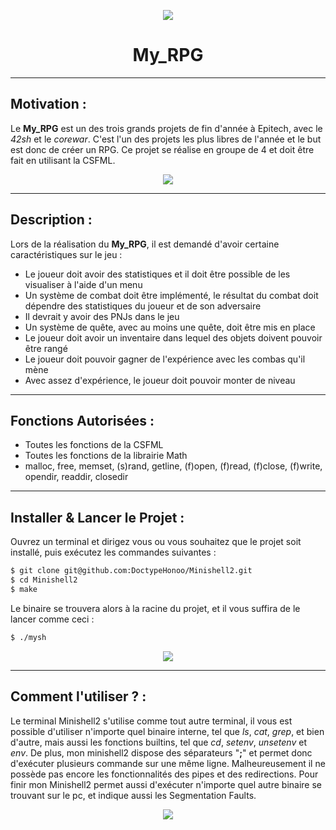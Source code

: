 <p align="center">
  <img src="https://user-images.githubusercontent.com/91092610/174749932-8598a1dd-fd81-49a6-b7f2-65e17fd7ada2.png" />
</p>
<h1 align="center">
   My_RPG
</h1>

---

## Motivation : 

Le **My_RPG** est un des trois grands projets de fin d'année à Epitech, avec le *42sh* et le *corewar*. C'est l'un des projets les plus libres de l'année et le but est donc de créer un RPG. Ce projet se réalise en groupe de 4 et doit être fait en utilisant la CSFML.
<p align="center">
  <img src="https://user-images.githubusercontent.com/91092610/174751319-b989d23b-bf0a-4ad7-9530-b9582537278c.png"/>
</p>

---

## Description :

Lors de la réalisation du **My_RPG**, il est demandé d'avoir certaine caractéristiques sur le jeu : 
- Le joueur doit avoir des statistiques et il doit être possible de les visualiser à l'aide d'un menu
- Un système de combat doit être implémenté, le résultat du combat doit dépendre des statistiques du joueur et de son adversaire
- Il devrait y avoir des PNJs dans le jeu
- Un système de quête, avec au moins une quête, doit être mis en place
- Le joueur doit avoir un inventaire dans lequel des objets doivent pouvoir être rangé
- Le joueur doit pouvoir gagner de l'expérience avec les combas qu'il mène
- Avec assez d'expérience, le joueur doit pouvoir monter de niveau

---

## Fonctions Autorisées : 

- Toutes les fonctions de la CSFML
- Toutes les fonctions de la librairie Math
- malloc, free, memset, (s)rand, getline, (f)open, (f)read, (f)close, (f)write, opendir, readdir, closedir

---

## Installer & Lancer le Projet :

Ouvrez un terminal et dirigez vous ou vous souhaitez que le projet soit installé, puis exécutez les commandes suivantes : 
```bash
$ git clone git@github.com:DoctypeHonoo/Minishell2.git
$ cd Minishell2
$ make
```
Le binaire se trouvera alors à la racine du projet, et il vous suffira de le lancer comme ceci : 
```bash
$ ./mysh
```
<p align="center">
  <img src="https://user-images.githubusercontent.com/91092610/174324257-643359eb-7f57-478c-85c6-128e540f568f.png">
</p>

---

## Comment l'utiliser ? : 

Le terminal Minishell2 s'utilise comme tout autre terminal, il vous est possible d'utiliser n'importe quel binaire interne, tel que *ls*, *cat*, *grep*, et bien d'autre, mais aussi les fonctions builtins, tel que *cd*, *setenv*, *unsetenv* et *env*. De plus, mon minishell2 dispose des séparateurs "**;**" et permet donc d'exécuter plusieurs commande sur une même ligne. Malheureusement il ne possède pas encore les fonctionnalités des pipes et des redirections. Pour finir mon Minishell2 permet aussi d'exécuter n'importe quel autre binaire se trouvant sur le pc, et indique aussi les Segmentation Faults.

<p align="center">
  <img src="https://user-images.githubusercontent.com/91092610/174324680-877675c7-df21-46e5-bc8a-01379c644ab8.png">
</p>
